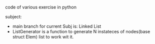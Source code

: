 code of various exercise in python


subject: 
 - main branch for current Subj is: Linked List
 - ListGenerator is a function to generate N instateces of nodes(base struct Elem) list to work wit it.

